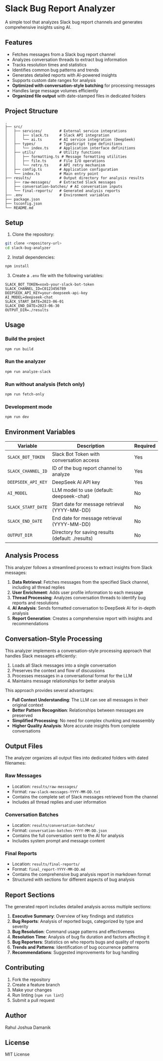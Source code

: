 # Slack Bug Report Analyzer

A simple tool that analyzes Slack bug report channels and generates comprehensive insights using AI.

## Features

- Fetches messages from a Slack bug report channel
- Analyzes conversation threads to extract bug information
- Tracks resolution times and statistics
- Identifies common bug patterns and trends
- Generates detailed reports with AI-powered insights
- Supports custom date ranges for analysis
- **Optimized with conversation-style batching** for processing messages
- Handles large message volumes efficiently
- **Organized file output** with date-stamped files in dedicated folders

## Project Structure

```
.
├── src/
│   ├── services/        # External service integrations
│   │   ├── slack.ts     # Slack API integration
│   │   └── ai.ts        # AI service integration (DeepSeek)
│   ├── types/           # TypeScript type definitions
│   │   └── index.ts     # Application interface definitions
│   ├── utils/           # Utility functions
│   │   ├── formatting.ts # Message formatting utilities
│   │   ├── file.ts      # File I/O operations
│   │   └── retry.ts     # API retry mechanism
│   ├── config.ts        # Application configuration
│   └── index.ts         # Main entry point
├── results/             # Output directory for analysis results
│   ├── raw-messages/    # Extracted Slack messages
│   ├── conversation-batches/ # AI conversation inputs
│   └── final-reports/   # Generated analysis reports
├── .env                 # Environment variables
├── package.json
├── tsconfig.json
└── README.md
```

## Setup

1. Clone the repository:
```bash
git clone <repository-url>
cd slack-bug-analyzer
```

2. Install dependencies:
```bash
npm install
```

3. Create a `.env` file with the following variables:
```
SLACK_BOT_TOKEN=xoxb-your-slack-bot-token
SLACK_CHANNEL_ID=C0123456789
DEEPSEEK_API_KEY=your-deepseek-api-key
AI_MODEL=deepseek-chat
SLACK_START_DATE=2023-06-01
SLACK_END_DATE=2023-06-30
OUTPUT_DIR=./results
```

## Usage

### Build the project
```bash
npm run build
```

### Run the analyzer
```bash
npm run analyze-slack
```

### Run without analysis (fetch only)
```bash
npm run fetch-only
```

### Development mode
```bash
npm run dev
```

## Environment Variables

| Variable | Description | Required |
|----------|-------------|----------|
| `SLACK_BOT_TOKEN` | Slack Bot Token with conversation access | Yes |
| `SLACK_CHANNEL_ID` | ID of the bug report channel to analyze | Yes |
| `DEEPSEEK_API_KEY` | DeepSeek AI API key | Yes |
| `AI_MODEL` | LLM model to use (default: deepseek-chat) | No |
| `SLACK_START_DATE` | Start date for message retrieval (YYYY-MM-DD) | No |
| `SLACK_END_DATE` | End date for message retrieval (YYYY-MM-DD) | No |
| `OUTPUT_DIR` | Directory for saving results (default: ./results) | No |

## Analysis Process

This analyzer follows a streamlined process to extract insights from Slack messages:

1. **Data Retrieval**: Fetches messages from the specified Slack channel, including all thread replies
2. **User Enrichment**: Adds user profile information to each message
3. **Thread Processing**: Analyzes conversation threads to identify bug reports and resolutions
4. **AI Analysis**: Sends formatted conversation to DeepSeek AI for in-depth analysis
5. **Report Generation**: Creates a comprehensive report with insights and recommendations

## Conversation-Style Processing

This analyzer implements a conversation-style processing approach that handles Slack messages efficiently:

1. Loads all Slack messages into a single conversation
2. Preserves the context and flow of discussions
3. Processes messages in a conversational format for the LLM
4. Maintains message relationships for better analysis

This approach provides several advantages:

- **Full Context Understanding**: The LLM can see all messages in their original context
- **Better Pattern Recognition**: Relationships between messages are preserved
- **Simplified Processing**: No need for complex chunking and reassembly
- **Higher Quality Analysis**: More accurate insights from complete conversations

## Output Files

The analyzer organizes all output files into dedicated folders with dated filenames:

### Raw Messages
- Location: `results/raw-messages/`
- Format: `raw-slack-messages-YYYY-MM-DD.txt`
- Contains the complete set of Slack messages retrieved from the channel
- Includes all thread replies and user information

### Conversation Batches
- Location: `results/conversation-batches/`
- Format: `conversation-batches-YYYY-MM-DD.json`
- Contains the full conversation sent to the AI for analysis
- Includes system prompt and message content

### Final Reports
- Location: `results/final-reports/`
- Format: `final_report-YYYY-MM-DD.md`
- Contains the comprehensive bug analysis report in markdown format
- Structured with sections for different aspects of bug analysis

## Report Sections

The generated report includes detailed analysis across multiple sections:

1. **Executive Summary**: Overview of key findings and statistics
2. **Bug Reports**: Analysis of reported bugs, categorized by type and severity
3. **Bug Resolution**: Command usage patterns and effectiveness
4. **Resolution Time**: Analysis of bug fix duration and factors affecting it
5. **Bug Reporters**: Statistics on who reports bugs and quality of reports
6. **Trends and Patterns**: Identification of bug occurrence patterns
7. **Recommendations**: Suggested improvements for bug handling

## Contributing

1. Fork the repository
2. Create a feature branch
3. Make your changes
4. Run linting (`npm run lint`)
5. Submit a pull request

## Author

Rahul Joshua Damanik

## License

MIT License 